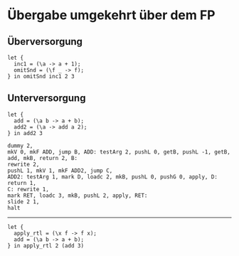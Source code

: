 # Übergabe umgekehrt über dem FP

## Überversorgung

```
let {
  inc1 = (\a -> a + 1);
  omitSnd = (\f _ -> f);
} in omitSnd inc1 2 3
```

## Unterversorgung

```
let {
  add = (\a b -> a + b);
  add2 = (\a -> add a 2);
} in add2 3
```

```
dummy 2,
mkV 0, mkF ADD, jump B, ADD: testArg 2, pushL 0, getB, pushL -1, getB, add, mkB, return 2, B:
rewrite 2,
pushL 1, mkV 1, mkF ADD2, jump C,
ADD2: testArg 1, mark D, loadc 2, mkB, pushL 0, pushG 0, apply, D: return 1,
C: rewrite 1,
mark RET, loadc 3, mkB, pushL 2, apply, RET:
slide 2 1,
halt
```

----------

```
let {
  apply_rtl = (\x f -> f x);
  add = (\a b -> a + b);
} in apply_rtl 2 (add 3)
```
